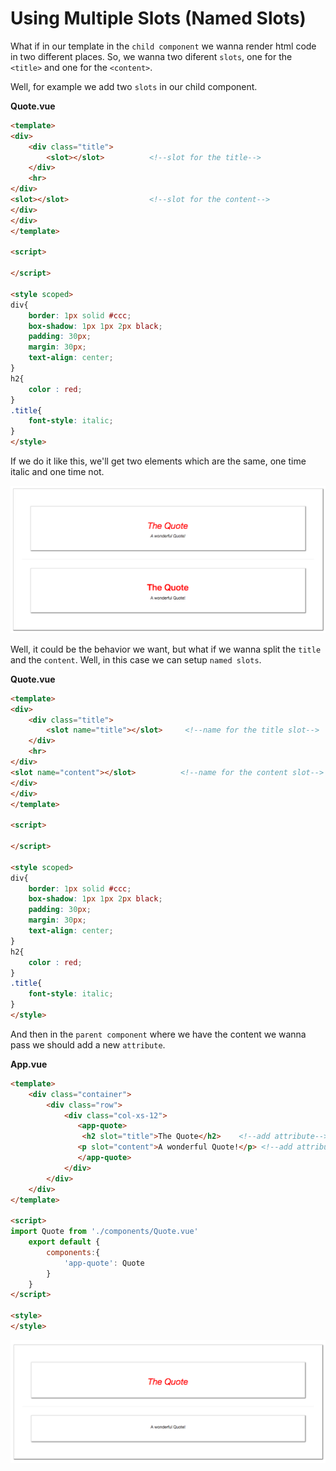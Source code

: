 # Using Multiple Slots (Named Slots)

What if in our template in the `child component` we wanna render html code in two different places. So, we wanna two diferent `slots`, one for the `<title>` and one for the `<content>`.

Well, for example we add two `slots` in our child component. 

**Quote.vue**

```html
<template>
<div>
    <div class="title"> 
        <slot></slot>          <!--slot for the title-->
    </div>
    <hr>
</div>
<slot></slot>                  <!--slot for the content-->
</div>
</div>
</template>

<script>

</script>

<style scoped>
div{
    border: 1px solid #ccc;
    box-shadow: 1px 1px 2px black;
    padding: 30px;
    margin: 30px;
    text-align: center;
}
h2{
    color : red;
}
.title{
    font-style: italic; 
}
</style>
```

If we do it like this, we'll get two elements which are the same, one time italic and one time not. 

![multiple-slots](../multiple-slots.png)

Well, it could be the behavior we want, but what if we wanna split the `title` and the `content`. Well, in this case we can setup `named slots`. 

**Quote.vue**

```html
<template>
<div>
    <div class="title"> 
        <slot name="title"></slot>     <!--name for the title slot-->
    </div>
    <hr>
</div>
<slot name="content"></slot>          <!--name for the content slot-->
</div>
</div>
</template>

<script>

</script>

<style scoped>
div{
    border: 1px solid #ccc;
    box-shadow: 1px 1px 2px black;
    padding: 30px;
    margin: 30px;
    text-align: center;
}
h2{
    color : red;
}
.title{
    font-style: italic; 
}
</style>
```

And then in the `parent component` where we have the content we wanna pass we should add a new `attribute`. 

**App.vue**

```html
<template>
    <div class="container">
        <div class="row">
            <div class="col-xs-12">
               <app-quote>
                <h2 slot="title">The Quote</h2>    <!--add attribute-->
               <p slot="content">A wonderful Quote!</p> <!--add attribute-->
               </app-quote>
            </div>
        </div>
    </div>
</template>

<script>
import Quote from './components/Quote.vue'
    export default {
        components:{
            'app-quote': Quote
        }
    }
</script>

<style>
</style>
```

![multiple-slots2](../multiple-slots2.png)

